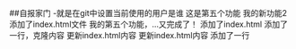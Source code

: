 ##自报家门
-就是在git中设置当前使用的用户是谁
这是第五个功能
我的新功能2
添加了index.html文件
我的第五个功能，...又完成了！
添加了index.html 
添加了一行，克隆内容
更新index.html内容
更新index.html内容
添加了一行

